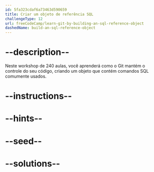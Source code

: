 ```yaml
---
id: 5fa323cdaf6a73463d590659
title: Criar um objeto de referência SQL
challengeType: 12
url: freeCodeCamp/learn-git-by-building-an-sql-reference-object
dashedName: build-an-sql-reference-object
---
```


# --description--

Neste workshop de 240 aulas, você aprenderá como o Git mantém o controle do seu código, criando um objeto que contém comandos SQL comumente usados.

# --instructions--

# --hints--

# --seed--

# --solutions--
